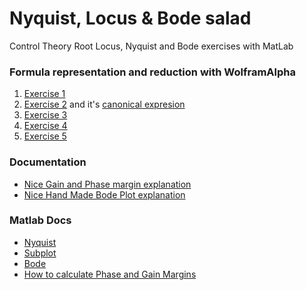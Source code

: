 Nyquist, Locus  & Bode salad
========================

Control Theory Root Locus, Nyquist and Bode exercises with MatLab





### Formula representation and reduction with WolframAlpha

1. [Exercise 1][1]
2. [Exercise 2][2] and it's [canonical expresion][9]
3. [Exercise 3][3]
4. [Exercise 4][4]
5. [Exercise 5][5]



### Documentation

* [Nice Gain and Phase margin explanation](http://lpsa.swarthmore.edu/Nyquist/NyquistStability.html)
* [Nice Hand Made Bode Plot explanation](http://isa.uniovi.es/~idiaz/ADSTel/Tema.TrazadoBode.pdf)


### Matlab Docs

* [Nyquist](http://www.mathworks.com/help/ident/ref/nyquist.html)
* [Subplot](http://www.mathworks.com/help/matlab/ref/subplot.html)
* [Bode](http://www.mathworks.com/help/ident/ref/bode.html)
* [How to calculate Phase and Gain Margins](http://www.mathworks.com/help/control/ref/margin.html)


[1]: http://www.wolframalpha.com/input/?i=G(s)H(s)%20%3D%20100%2F(s%20(1%20%2B%200.02%20s)%20(1%20%2B%200.01%20s))&t=crmtb01
[2]: http://www.wolframalpha.com/input/?i=100%2F%28s++%28s%5E2+%2B+8s+%2B+20%29%29
[3]: http://www.wolframalpha.com/input/?i=G%28s%29H%28s%29+%3D+2%2F%28s%5E2++%280.1+s+%2B+1%29+%280.4+s+%2B+1%29%29
[4]: http://www.wolframalpha.com/input/?i=G%28s%29H%28s%29+%3D+2+%280.3+s+%2B+1%29%2F%28s%5E2++%280.1+s+%2B+1%29+%280.4+s+%2B+1%29%29
[5]: http://www.wolframalpha.com/input/?i=G%28s%29H%28s%29+%3D+0.5%282+s+%2B+1%29%2F%28s%5E2++%280.1+s+%2B+1%29+%280.4+s+%2B+1%29%29


[9]: http://www.wolframalpha.com/input/?i=pole+100%2F%28s++%28s%5E2+%2B+8s+%2B+20%29%29
